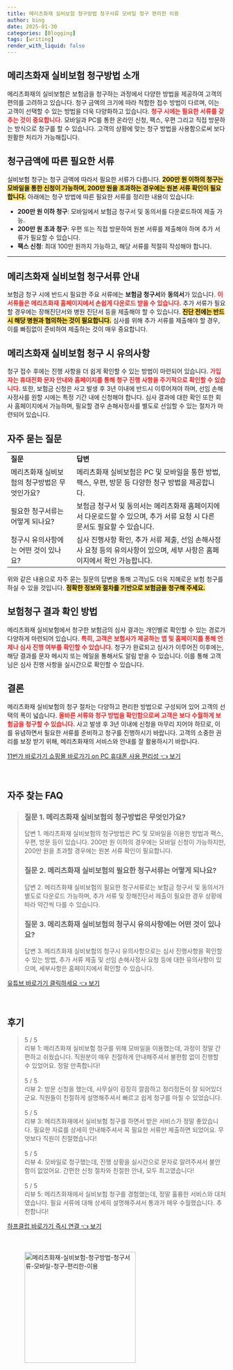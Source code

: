 ```yaml
---
title: 메리츠화재 실비보험 청구방법 청구서류 모바일 청구 편리한 이용
author: bing
date: 2025-01-30
categories: [Blogging]
tags: [writing]
render_with_liquid: false
---
```



<h2 id='청구방법_소개'>메리츠화재 실비보험 청구방법 소개</h2>

<p>메리츠화재의 실비보험은 보험금을 청구하는 과정에서 다양한 방법을 제공하여 고객의 편의를 고려하고 있습니다. 청구 금액의 크기에 따라 적합한 접수 방법이 다르며, 이는 고객이 선택할 수 있는 방법을 더욱 다양화하고 있습니다. <b><span style="color: #ee2323;">청구 시에는 필요한 서류를 갖추는 것이 중요합니다.</span></b> 모바일과 PC를 통한 온라인 신청, 팩스, 우편 그리고 직접 방문하는 방식으로 청구를 할 수 있습니다. 고객의 상황에 맞는 청구 방법을 사용함으로써 보다 원활한 처리가 가능해집니다.</p>

<h2 id='청구금액_에 따른_필요한_서류'>청구금액에 따른 필요한 서류</h2>

<p>실비보험 청구는 청구 금액에 따라서 필요한 서류가 다릅니다. <b><span style="background-color: #ffe066;">200만 원 이하의 청구는 모바일을 통한 신청이 가능하며, 200만 원을 초과하는 경우에는 원본 서류 확인이 필요합니다.</span></b> 아래에는 청구 방법에 따른 필요한 서류를 정리한 내용이 있습니다:</p>

<ul>
    <li><b>200만 원 이하 청구</b>: 모바일에서 보험금 청구서 및 동의서를 다운로드하여 제출 가능.</li>
    <li><b>200만 원 초과 청구</b>: 우편 또는 직접 방문하여 원본 서류를 제출해야 하며 추가 서류가 필요할 수 있습니다.</li>
    <li><b>팩스 신청</b>: 최대 100만 원까지 가능하고, 해당 서류를 적절히 작성해야 합니다.</li>
</ul>

<hr />

<h2 id='청구서류_안내'>메리츠화재 실비보험 청구서류 안내</h2>

<p>보험금 청구 시에 반드시 필요한 주요 서류에는 <b>보험금 청구서</b>와 <b>동의서</b>가 있습니다. <b><span style="color: #ee2323;">이 서류들은 메리츠화재 홈페이지에서 손쉽게 다운로드 받을 수 있습니다.</span></b> 추가 서류가 필요할 경우에는 장해진단서와 병원 진단서 등을 제출해야 할 수 있습니다. <b><span style="background-color: #ffe066;">진단 전에는 반드시 해당 병원과 협의하는 것이 필요합니다.</span></b> 심사를 위해 추가 서류를 제출해야 할 경우, 이를 빠짐없이 준비하여 제출하는 것이 매우 중요합니다.</p>

<h2 id='청구시_유의사항'>메리츠화재 실비보험 청구 시 유의사항</h2>

<p>청구 접수 후에는 진행 사항을 더 쉽게 확인할 수 있는 방법이 마련되어 있습니다. <b><span style="color: #ee2323;">가입자는 휴대전화 문자 안내와 홈페이지를 통해 청구 진행 사항을 주기적으로 확인할 수 있습니다.</span></b> 또한, 보험금 신청은 사고 발생 후 3년 이내에 반드시 이루어져야 하며, 선임 손해사정사를 원할 시에는 특정 기간 내에 신청해야 합니다. 심사 결과에 대한 확인 또한 회사 홈페이지에서 가능하며, 필요할 경우 손해사정사를 별도로 선임할 수 있는 절차가 마련되어 있습니다.</p>

<h2 id='자주_묻는_질문'>자주 묻는 질문</h2>

<table>
    <tr>
        <td><b>질문</b></td>
        <td><b>답변</b></td>
    </tr>
    <tr>
        <td>메리츠화재 실비보험의 청구방법은 무엇인가요?</td>
        <td>메리츠화재 실비보험은 PC 및 모바일을 통한 방법, 팩스, 우편, 방문 등 다양한 청구 방법을 제공합니다.</td>
    </tr>
    <tr>
        <td>필요한 청구서류는 어떻게 되나요?</td>
        <td>보험금 청구서 및 동의서는 메리츠화재 홈페이지에서 다운로드할 수 있으며, 추가 서류 요청 시 다른 문서도 필요할 수 있습니다.</td>
    </tr>
    <tr>
        <td>청구시 유의사항에는 어떤 것이 있나요?</td>
        <td>심사 진행사항 확인, 추가 서류 제출, 선임 손해사정사 요청 등의 유의사항이 있으며, 세부 사항은 홈페이지에서 확인 가능합니다.</td>
    </tr>
</table>

<p>위와 같은 내용으로 자주 묻는 질문의 답변을 통해 고객님도 더욱 지혜로운 보험 청구를 하실 수 있을 것입니다. <b><span style="background-color: #ffe066;">정확한 정보와 절차를 기반으로 보험금을 청구해 주세요.</span></b></p>

<h2 id='보험청구_결과_확인'>보험청구 결과 확인 방법</h2>

<p>메리츠화재 실비보험에서 청구한 보험금의 심사 결과는 개인별로 확인할 수 있는 경로가 다양하게 마련되어 있습니다. <b><span style="color: #ee2323;">특히, 고객은 보험사가 제공하는 앱 및 홈페이지를 통해 언제나 심사 진행 여부를 확인할 수 있습니다.</span></b> 청구가 완료되고 심사가 이루어진 이후에는, 해당 결과를 문자 메시지 또는 메일을 통해서도 알림 받을 수 있습니다. 이를 통해 고객님은 심사 진행 사항을 실시간으로 확인할 수 있습니다.</p>

<h2 id='결론'>결론</h2>

<p>메리츠화재 실비보험의 청구 절차는 다양하고 편리한 방법으로 구성되어 있어 고객의 선택의 폭이 넓습니다. <b><span style="color: #ee2323;">올바른 서류와 청구 방법을 확인함으로써 고객은 보다 수월하게 보험금을 청구할 수 있습니다.</span></b> 사고 발생 후 3년 이내에 신청을 마무리 지어야 하므로, 이를 유념하면서 필요한 서류를 준비하고 청구를 진행하시기 바랍니다. 고객의 소중한 권리를 보장 받기 위해, 메리츠화재의 서비스와 안내를 잘 활용하시기 바랍니다.</p>


<p><a class="click-button" title="11번가 바로가기 쇼핑몰 바로가기 on PC 휴대폰 사용 편리성" href="https://purplelist.github.io/posts/11%EB%B2%88%EA%B0%80-%EB%B0%94%EB%A1%9C%EA%B0%80%EA%B8%B0-%EC%87%BC%ED%95%91%EB%AA%B0-%EB%B0%94%EB%A1%9C%EA%B0%80%EA%B8%B0-on-PC-%ED%9C%B4%EB%8C%80%ED%8F%B0-%EC%82%AC%EC%9A%A9-%ED%8E%B8%EB%A6%AC%EC%84%B1/" rel="dofollow">11번가 바로가기 쇼핑몰 바로가기 on PC 휴대폰 사용 편리성 👈 보기</a></p><br>
<h2 id='자주_찾는_FAQ'>자주 찾는 FAQ</h2>
<div itemscope="" itemtype="https://schema.org/FAQPage"> 
<blockquote> 
<div itemscope="" itemprop="mainEntity" itemtype="https://schema.org/Question"> 
<h3 itemprop="name">질문 1. 메리츠화재 실비보험의 청구방법은 무엇인가요?</h3> 
<div itemscope="" itemprop="acceptedAnswer" itemtype="https://schema.org/Answer"> 
<span itemprop="text"> 
<p>답변 1. 메리츠화재 실비보험의 청구방법은 PC 및 모바일을 이용한 방법과 팩스, 우편, 방문 등이 있습니다. 200만 원 이하의 경우에는 모바일 신청이 가능하지만, 200만 원을 초과할 경우에는 원본 서류 확인이 필요합니다.</p> 
</span> 
</div> 
</div> 
<div itemscope="" itemprop="mainEntity" itemtype="https://schema.org/Question"> 
<h3 itemprop="name">질문 2. 메리츠화재 실비보험의 필요한 청구서류는 어떻게 되나요?</h3> 
<div itemscope="" itemprop="acceptedAnswer" itemtype="https://schema.org/Answer"> 
<span itemprop="text"> 
<p>답변 2. 메리츠화재 실비보험의 필요한 청구서류로는 보험금 청구서 및 동의서가 별도로 다운로드 가능하며, 추가 서류 및 장해진단서 제출이 필요한 경우 상황에 따라 약간씩 다를 수 있습니다.</p> 
</span> 
</div> 
</div> 
<div itemscope="" itemprop="mainEntity" itemtype="https://schema.org/Question"> 
<h3 itemprop="name">질문 3. 메리츠화재 실비보험의 청구시 유의사항에는 어떤 것이 있나요?</h3> 
<div itemscope="" itemprop="acceptedAnswer" itemtype="https://schema.org/Answer"> 
<span itemprop="text"> 
<p>답변 3. 메리츠화재 실비보험의 청구시 유의사항으로는 심사 진행사항을 확인할 수 있는 방법, 추가 서류 제출 및 선임 손해사정사 요청 등에 대한 유의사항이 있으며, 세부사항은 홈페이지에서 확인할 수 있습니다.</p> 
</span> 
</div> 
</div> 
</blockquote> 
</div>
<p><a class="click-button" title="유튜브 바로가기 클릭하세요" href="https://purplelist.github.io/posts/%EC%9C%A0%ED%8A%9C%EB%B8%8C-%EB%B0%94%EB%A1%9C%EA%B0%80%EA%B8%B0-%ED%81%B4%EB%A6%AD%ED%95%98%EC%84%B8%EC%9A%94/" rel="dofollow">유튜브 바로가기 클릭하세요 👈 보기</a></p><br>
<h2 id='후기'>후기</h2>
<div itemscope itemtype="https://schema.org/Product">
  <blockquote>
  <div itemprop="review" itemscope itemtype="https://schema.org/Review">
      <div itemprop="reviewRating" itemscope itemtype="https://schema.org/Rating"> <span itemprop="ratingValue">5</span> / <span itemprop="bestRating">5</span> </div>
      <span itemprop="reviewBody">리뷰 1: 메리츠화재 실비보험 청구를 위해 모바일을 이용했는데, 과정이 정말 간편하고 쉬웠습니다. 직원분이 매우 친절하게 안내해주셔서 불편함 없이 진행할 수 있었어요. 정말 만족합니다!</span>
  </div>
  <br>
  <div itemprop="review" itemscope itemtype="https://schema.org/Review">
      <div itemprop="reviewRating" itemscope itemtype="https://schema.org/Rating"> <span itemprop="ratingValue">5</span> / <span itemprop="bestRating">5</span> </div>
      <span itemprop="reviewBody">리뷰 2: 방문 신청을 했는데, 사무실이 굉장히 깔끔하고 정리정돈이 잘 되어있더군요. 직원들이 친절하게 설명해주셔서 빠르고 쉽게 청구를 마칠 수 있었습니다.</span>
  </div>
  <br>
  <div itemprop="review" itemscope itemtype="https://schema.org/Review">
      <div itemprop="reviewRating" itemscope itemtype="https://schema.org/Rating"> <span itemprop="ratingValue">5</span> / <span itemprop="bestRating">5</span> </div>
      <span itemprop="reviewBody">리뷰 3: 메리츠화재에서 실비보험 청구를 하면서 받은 서비스가 정말 좋았습니다. 필요한 자료를 상세히 안내해주셔서 꼭 필요한 서류만 제출하면 되었어요. 무엇보다 직원이 친절했습니다!</span>
  </div>
  <br>
  <div itemprop="review" itemscope itemtype="https://schema.org/Review">
      <div itemprop="reviewRating" itemscope itemtype="https://schema.org/Rating"> <span itemprop="ratingValue">5</span> / <span itemprop="bestRating">5</span> </div>
      <span itemprop="reviewBody">리뷰 4: 모바일로 청구했는데, 진행 상황을 실시간으로 문자로 알려주셔서 불안함이 없었어요. 간편한 신청 절차와 친절한 안내, 모두 최고였습니다!</span>
  </div>
  <br>
  <div itemprop="review" itemscope itemtype="https://schema.org/Review">
      <div itemprop="reviewRating" itemscope itemtype="https://schema.org/Rating"> <span itemprop="ratingValue">5</span> / <span itemprop="bestRating">5</span> </div>
      <span itemprop="reviewBody">리뷰 5: 메리츠화재에서 실비보험 청구를 경험했는데, 정말 훌륭한 서비스와 대처였습니다. 필요 서류에 대해 상세히 설명해주셔서 통과가 매우 수월했습니다. 추천합니다!</span>
  </div>
  </blockquote>
</div>
<p><a class="click-button" title="하프클럽 바로가기 즉시 연결" href="https://purplelist.github.io/posts/%ED%95%98%ED%94%84%ED%81%B4%EB%9F%BD-%EB%B0%94%EB%A1%9C%EA%B0%80%EA%B8%B0-%EC%A6%89%EC%8B%9C-%EC%97%B0%EA%B2%B0/" rel="dofollow">하프클럽 바로가기 즉시 연결 👈 보기</a></p><br>
<figure class="image"><img src="https://purplelist.github.io/assets/img/thumbnail/메리츠화재-실비보험-청구방법-청구서류-모바일-청구-편리한-이용.webp" alt="메리츠화재-실비보험-청구방법-청구서류-모바일-청구-편리한-이용" width="256" height="256"></figure>